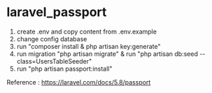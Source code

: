 # laravel_passport
1. create .env and copy content from .env.example
2. change config database
3. run "composer install & php artisan key:generate"
4. run migration "php artisan migrate" & run "php artisan db:seed --class=UsersTableSeeder"
5. run "php artisan passport:install"

Reference : https://laravel.com/docs/5.8/passport

